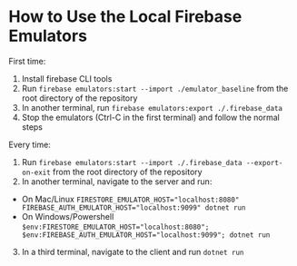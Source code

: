 # How to Use the Local Firebase Emulators

First time:
1. Install firebase CLI tools
2. Run ```firebase emulators:start --import ./emulator_baseline``` from the root directory of the repository
3. In another terminal, run ```firebase emulators:export ./.firebase_data```
4. Stop the emulators (Ctrl-C in the first terminal) and follow the normal steps

Every time:
1. Run ```firebase emulators:start --import ./.firebase_data --export-on-exit``` from the root directory of the repository
2. In another terminal, navigate to the server and run:
  * On Mac/Linux ```FIRESTORE_EMULATOR_HOST="localhost:8080" FIREBASE_AUTH_EMULATOR_HOST="localhost:9099" dotnet run```
  * On Windows/Powershell ```$env:FIRESTORE_EMULATOR_HOST="localhost:8080"; $env:FIREBASE_AUTH_EMULATOR_HOST="localhost:9099"; dotnet run```
3. In a third terminal, navigate to the client and run ```dotnet run```